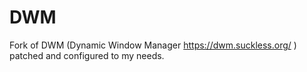 # DWM

Fork of DWM (Dynamic Window Manager https://dwm.suckless.org/ ) patched and configured to my needs.
